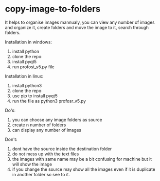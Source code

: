 # copy-image-to-folders
It helps to organise images mannualy,
you can view any number of images and organize it,
create folders and move the image to it,
search through folders.

Installation in windows:
1. install python
2. clone the repo
3. install pyqt5
4. run profost_v5.py file


Installation in linux:
1. install python3
2. clone the repo
3. use pip to install pyqt5
4. run the file as python3 profosr_v5.py

Do's:
1. you can choose any image folders as source
2. create n number of folders
3. can display any number of images

Don't:
1. dont have the source inside the destination folder
2. do not mess up with the text files
3. the images with same name may be a bit confusing for machine but it will show the image
4. if you change the source may show all the images even if it is duplicate in another folder so see to it.
